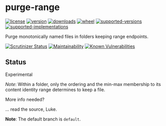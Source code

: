 # purge-range

[![license](https://img.shields.io/github/license/sthagen/python-purge_range.svg?style=flat)](https://github.com/sthagen/python-purge_range/blob/default/LICENSE)
[![version](https://img.shields.io/pypi/v/purge-range.svg?style=flat)](https://pypi.python.org/pypi/purge-range/)
[![downloads](https://img.shields.io/pypi/dm/purge-range.svg?style=flat)](https://pypi.python.org/pypi/purge-range/)
[![wheel](https://img.shields.io/pypi/wheel/purge-range.svg?style=flat)](https://pypi.python.org/pypi/purge-range/)
[![supported-versions](https://img.shields.io/pypi/pyversions/purge-range.svg?style=flat)](https://pypi.python.org/pypi/purge-range/)
[![supported-implementations](https://img.shields.io/pypi/implementation/purge-range.svg?style=flat)](https://pypi.python.org/pypi/purge-range/)

Purge monotonically named files in folders keeping range endpoints.

[![Scrutinizer Status](https://img.shields.io/scrutinizer/g/sthagen/python-purge_range/default.svg?style=flat)](https://scrutinizer-ci.com/g/sthagen/python-purge_range/)
[![Maintainability](https://api.codeclimate.com/v1/badges/679f998a176eec24c971/maintainability)](https://codeclimate.com/github/sthagen/python-nineties/maintainability)
[![Known Vulnerabilities](https://snyk.io/test/github/sthagen/python-purge_range/badge.svg)](https://snyk.io/test/github/sthagen/python-purge_range/)

## Status
Experimental

*Note*: Within a folder, only the ordering and the min-max membership to its content identity range determines to keep a file.

More info needed?

... read the source, Luke.

**Note**: The default branch is `default`.
